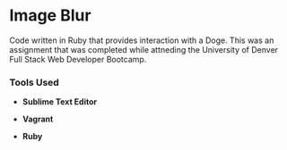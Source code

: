 # **Image Blur**

Code written in Ruby that provides interaction with a Doge. This was an assignment that was completed while attneding the University of Denver Full Stack Web Developer Bootcamp.




### **Tools Used**

* **Sublime Text Editor**
 
* **Vagrant**

* **Ruby**
